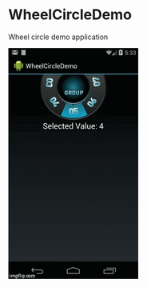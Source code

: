 WheelCircleDemo
===============

Wheel circle demo application

![Wheel Circle Demo](https://raw.githubusercontent.com/munnadroid/WheelCircleDemo/master/demo.gif)
